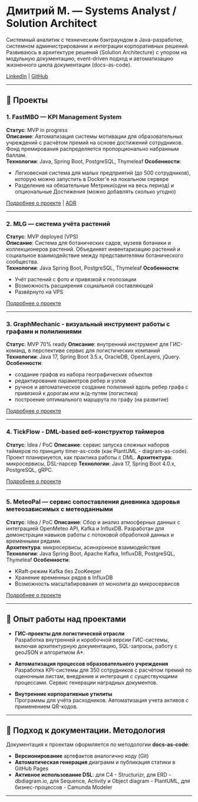 # Дмитрий М. — Systems Analyst / Solution Architect

Системный аналитик с техническим бэкграундом в Java-разработке, системном администрировании и интеграции корпоративных решений.  
Развиваюсь в архитектуре решений (Solution Architecture) с упором на модульную документацию, event-driven подход и автоматизацию жизненного цикла документации (docs-as-code).

[LinkedIn](https://linkedin.com/in/morozovda-sa) | [GitHub](https://github.com/flatura)

---
## 📂 Проекты

### 1. FastMBO — KPI Management System
**Статус**: MVP in progress  
**Описание**: Автоматизация системы мотивации для образовательных учреждений с расчётом премий на основе достижений сотрудников. Фонд премирования распределяется пропорционально набранным баллам.  
**Технологии**: Java, Spring Boot, PostgreSQL, Thymeleaf
**Особенности**:
- Легковесная система для малых предприятий (до 500 сотрудников), которую можно запустить в Docker'е на локальном сервере
- Разделение на обязательные Метрики(одни на весь период) и опциональные Достижения (можно добавлять сколько угодно)

[Подробнее о проекте](projects/fastmbo.md) | [ADR](projects/fastmbo-adr.md)

---

### 2. MLG — система учёта растений
**Статус**: MVP deployed (VPS)  
**Описание**: Система для ботанических садов, музеев ботаники и коллекционеров растений. Объединяет инвентаризацию растений и социальное взаимодействие между представителями ботанического сообщества.  
**Технологии**: Java Spring Boot, PostgreSQL, Thymeleaf
**Особенности**:
- Учёт растений с фото и привязкой к геопозиции
- Возможность расширения социальной составляющей
- Развёрнуто на VPS

[Подробнее о проекте](projects/mlg.md)

---

### 3. GraphMechanic - визуальный инструмент работы с графами и полилиниями
**Статус**: MVP 70% ready
**Описание**: внутренний инструмент для ГИС-команд, в перспективе сервис для логистических компаний
**Технологии**: Java 17, Spring Boot 3.5.x, OracleDB, OpenLayers, jQuery.
**Особенности**:
- создание графов из набора географических объектов
- редактирование параметров ребер и узлов
- ручное и автоматическое создание полилиний вдоль ребер графа с привязкой к дорогам или ж/д-путям (логистика)
- построение оптимального маршрута по графу (на развитие)

[Подробнее о проекте](projects/graph-mechanic.md)

---

### 4. TickFlow - DML-based веб-конструктор таймеров
  **Статус**: Idea / PoC
  **Описание**: сервис запуска сложных наборов таймеров по принципу timer-as-code (как PlantUML - diagram-as-code). Проект планириуется, как практика работы с DML.
  **Архитектура**: микросервисы, DSL-парсер
  **Технологии**: Java 17, Spring Boot 4.0.x, PostgreSQL, gRPC.

[Подробнее о проекте](projects/tickflow.md)

---

### 5. MeteoPal — сервис сопоставления дневника здоровья метеозависимых с метеоданными
**Статус**: Idea / PoC 
**Описание**: Сбор и анализ атмосферных данных с интеграцией OpenMeteo API, Kafka и InfluxDB. Разработан для демонстрации навыков работы с потоковой обработкой данных и временными рядами.  
**Архитектура**: микросервисы, асинхронное взаимодействия
**Технологии**: Java Spring Boot, Apache Kafka, InfluxDB, PostgreSQL, Thymeleaf
**Особенности**:
- KRaft-режим Kafka без ZooKeeper
- Хранение временных рядов в InfluxDB
- Возможность масштабирования от монолита до микросервисов

[Подробнее о проекте](projects/meteopal.md)

---

## 📜 Опыт работы над проектами

- **ГИС-проекты для логистической отрасли**  
  Разработка внутренней и коробочной версии ГИС-системы, включая архитектурную документацию, SQL-запросы, работу с geoJSON и алгоритмом A*.

- **Автоматизация процессов образовательного учреждения**
  Разработка KPI-системы для 350 сотрудников с расчётом премий по оценочным листам, внедрение и интеграция с существующими процессами. Сервис генерации наградных документов.

- **Внутренние корпоративные утилиты**  
  Программы для учёта расходников. Автоматизация учета активов с применением QR-кодов.

---

## 📄 Подход к документации. Методология

Документация к проектам оформляется по методологии **docs-as-code**:
- **Версионирование** артефактов аналогично коду (Git)
- **Автоматическая генерация** диаграмм и публикация статики в GitHub Pages
- **Активное использование DSL**: для C4 - Structurizr, для ERD - dbdiagram.io, для Sequence, Activity и Object diagram - PlantUML, для бизнес-процессов - Camunda Modeler

---